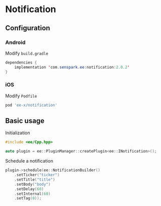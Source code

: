 # Notification
## Configuration
### Android
Modify `build.gradle`
```java
dependencies {
    implementation 'com.senspark.ee:notification:2.0.2'
}
```

### iOS
Modify `Podfile`
```ruby
pod 'ee-x/notification'
```

## Basic usage
Initialization
```cpp
#include <ee/Cpp.hpp>

auto plugin = ee::PluginManager::createPlugin<ee::INotification>();
```

Schedule a notification
```cpp
plugin->schedule(ee::NotificationBuilder()
    .setTicker("ticker")
    .setTitle("title")
    .setBody("body")
    .setDelay(60)
    .setInternal(60)
    .setTag(0));
```